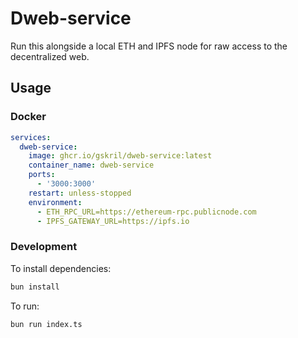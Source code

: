 # Dweb-service

Run this alongside a local ETH and IPFS node for raw access to the decentralized web.

## Usage

### Docker

```yml
services:
  dweb-service:
    image: ghcr.io/gskril/dweb-service:latest
    container_name: dweb-service
    ports:
      - '3000:3000'
    restart: unless-stopped
    environment:
      - ETH_RPC_URL=https://ethereum-rpc.publicnode.com
      - IPFS_GATEWAY_URL=https://ipfs.io
```

### Development

To install dependencies:

```bash
bun install
```

To run:

```bash
bun run index.ts
```
